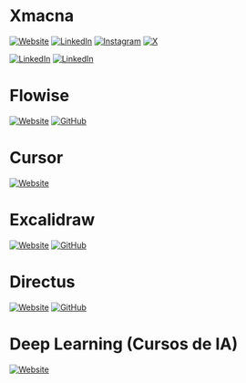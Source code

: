 # Xmacna

[![Website](https://img.shields.io/badge/Website-xmacna.ai-blue?style=flat-square&logo=safari)](https://xmacna.ai/)
[![LinkedIn](https://img.shields.io/badge/LinkedIn-XMACNA-blue?style=flat-square&logo=linkedin)](https://www.linkedin.com/company/xmacna/)
[![Instagram](https://img.shields.io/badge/Instagram-xmacna-E4405F?style=flat-square&logo=instagram&logoColor=white)](https://www.instagram.com/xmacna)
[![X](https://img.shields.io/badge/X-xmacna-000000?style=flat-square&logo=x&logoColor=white)](https://x.com/xmacna)

[![LinkedIn](https://img.shields.io/badge/LinkedIn-Rafael%20Reis-blue?style=flat-square&logo=linkedin)](https://www.linkedin.com/in/raffareis/)
[![LinkedIn](https://img.shields.io/badge/LinkedIn-Lucca%20Carvalho-blue?style=flat-square&logo=linkedin)](https://www.linkedin.com/in/lucca-carvalho/)

# Flowise

[![Website](https://img.shields.io/badge/Website-flowiseai.com-blue?style=flat-square&logo=safari)](https://flowiseai.com/)
[![GitHub](https://img.shields.io/badge/GitHub-FlowiseAI%2FFlowise-181717?style=flat-square&logo=github)](https://github.com/FlowiseAI/Flowise)

# Cursor

[![Website](https://img.shields.io/badge/Website-cursor.com-blue?style=flat-square&logo=safari)](https://www.cursor.com/)

# Excalidraw

[![Website](https://img.shields.io/badge/Website-excalidraw.com-blue?style=flat-square&logo=safari)](https://excalidraw.com/)
[![GitHub](https://img.shields.io/badge/GitHub-excalidraw%2Fexcalidraw-181717?style=flat-square&logo=github)](https://github.com/excalidraw/excalidraw)

# Directus

[![Website](https://img.shields.io/badge/Website-directus.io-blue?style=flat-square&logo=safari)](https://directus.io/)
[![GitHub](https://img.shields.io/badge/GitHub-directus%2Fdirectus-181717?style=flat-square&logo=github)](https://github.com/directus/directus)

# Deep Learning (Cursos de IA)

[![Website](https://img.shields.io/badge/Website-deeplearning.ai-blue?style=flat-square&logo=safari)](https://learn.deeplearning.ai/)
